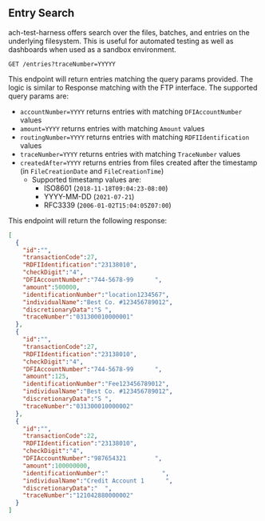 ## Entry Search

ach-test-harness offers search over the files, batches, and entries on the underlying filesystem. This is useful for automated testing as well as dashboards when used as a sandbox environment.

```
GET /entries?traceNumber=YYYYY
```

This endpoint will return entries matching the query params provided. The logic is similar to Response matching with the FTP interface. The supported query params are:

- `accountNumber=YYYY` returns entries with matching `DFIAccountNumber` values
- `amount=YYYY` returns entries with matching `Amount` values
- `routingNumber=YYYY` returns entries with matching `RDFIIdentification` values
- `traceNumber=YYYY` returns entries with matching `TraceNumber` values
- `createdAfter=YYYY` returns entries from files created after the timestamp (in `FileCreationDate` and `FileCreationTime`)
   - Supported timestamp values are:
      - ISO8601 (`2018-11-18T09:04:23-08:00`)
      - YYYY-MM-DD (`2021-07-21`)
      - RFC3339 (`2006-01-02T15:04:05Z07:00`)

This endpoint will return the following response:

```json
[
  {
    "id":"",
    "transactionCode":27,
    "RDFIIdentification":"23138010",
    "checkDigit":"4",
    "DFIAccountNumber":"744-5678-99      ",
    "amount":500000,
    "identificationNumber":"location1234567",
    "individualName":"Best Co. #123456789012",
    "discretionaryData":"S ",
    "traceNumber":"031300010000001"
  },
  {
    "id":"",
    "transactionCode":27,
    "RDFIIdentification":"23138010",
    "checkDigit":"4",
    "DFIAccountNumber":"744-5678-99      ",
    "amount":125,
    "identificationNumber":"Fee123456789012",
    "individualName":"Best Co. #123456789012",
    "discretionaryData":"S ",
    "traceNumber":"031300010000002"
  },
  {
    "id":"",
    "transactionCode":22,
    "RDFIIdentification":"23138010",
    "checkDigit":"4",
    "DFIAccountNumber":"987654321        ",
    "amount":100000000,
    "identificationNumber":"               ",
    "individualName":"Credit Account 1      ",
    "discretionaryData":"  ",
    "traceNumber":"121042880000002"
  }
]
```
